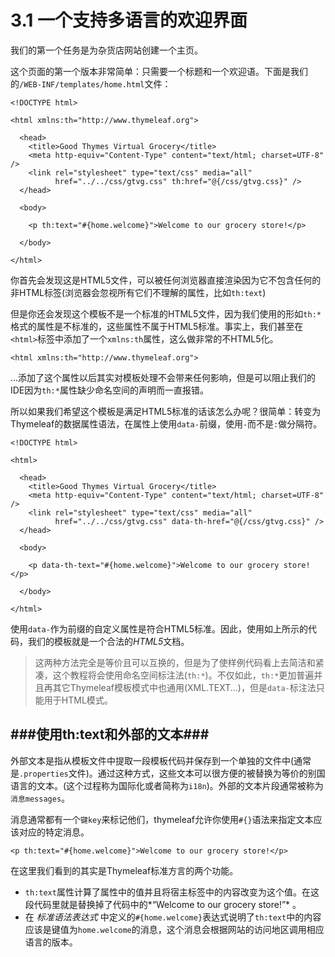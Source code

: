 # 3.1 一个支持多语言的欢迎界面
我们的第一个任务是为杂货店网站创建一个主页。

这个页面的第一个版本非常简单：只需要一个标题和一个欢迎语。下面是我们的`/WEB-INF/templates/home.html`文件：
```
<!DOCTYPE html>

<html xmlns:th="http://www.thymeleaf.org">

  <head>
    <title>Good Thymes Virtual Grocery</title>
    <meta http-equiv="Content-Type" content="text/html; charset=UTF-8" />
    <link rel="stylesheet" type="text/css" media="all"
          href="../../css/gtvg.css" th:href="@{/css/gtvg.css}" />
  </head>

  <body>

    <p th:text="#{home.welcome}">Welcome to our grocery store!</p>

  </body>

</html>
```
你首先会发现这是HTML5文件，可以被任何浏览器直接渲染因为它不包含任何的非HTML标签(浏览器会忽视所有它们不理解的属性，比如`th:text`)

但是你还会发现这个模板不是一个标准的HTML5文件，因为我们使用的形如`th:*`格式的属性是不标准的，这些属性不属于HTML5标准。事实上，我们甚至在`<html>`标签中添加了一个`xmlns:th`属性，这么做非常的不HTML5化。
```
<html xmlns:th="http://www.thymeleaf.org">
```
...添加了这个属性以后其实对模板处理不会带来任何影响，但是可以阻止我们的IDE因为`th:*`属性缺少命名空间的声明而一直报错。

所以如果我们希望这个模板是满足HTML5标准的话该怎么办呢？很简单：转变为Thymeleaf的数据属性语法，在属性上使用`data-`前缀，使用`-`而不是`:`做分隔符。
```
<!DOCTYPE html>

<html>

  <head>
    <title>Good Thymes Virtual Grocery</title>
    <meta http-equiv="Content-Type" content="text/html; charset=UTF-8" />
    <link rel="stylesheet" type="text/css" media="all"
          href="../../css/gtvg.css" data-th-href="@{/css/gtvg.css}" />
  </head>

  <body>

    <p data-th-text="#{home.welcome}">Welcome to our grocery store!</p>

  </body>

</html>
```
使用`data-`作为前缀的自定义属性是符合HTML5标准。因此，使用如上所示的代码，我们的模板就是一个合法的*HTML5*文档。
>这两种方法完全是等价且可以互换的，但是为了使样例代码看上去简洁和紧凑，这个教程将会使用命名空间标注法(`th:*`)。不仅如此，`th:*`更加普遍并且再其它Thymeleaf模板模式中也通用(XML.TEXT...)，但是`data-`标注法只能用于HTML模式。

###使用th:text和外部的文本###
---------------------------------------
外部文本是指从模板文件中提取一段模板代码并保存到一个单独的文件中(通常是`.properties`文件)。通过这种方式，这些文本可以很方便的被替换为等价的别国语言的文本。(这个过程称为国际化或者简称为`i18n`)。外部的文本片段通常被称为`消息messages`。

消息通常都有一个`键key`来标记他们，thymeleaf允许你使用`#{}`语法来指定文本应该对应的特定消息。
```
<p th:text="#{home.welcome}">Welcome to our grocery store!</p>
```
在这里我们看到的其实是Thymeleaf标准方言的两个功能。
* `th:text`属性计算了属性中的值并且将宿主标签中的内容改变为这个值。在这段代码里就是替换掉了代码中的*“Welcome to our grocery store!”* 。
* 在 *标准语法表达式* 中定义的`#{home.welcome}`表达式说明了`th:text`中的内容应该是键值为`home.welcome`的消息，这个消息会根据网站的访问地区调用相应语言的版本。
